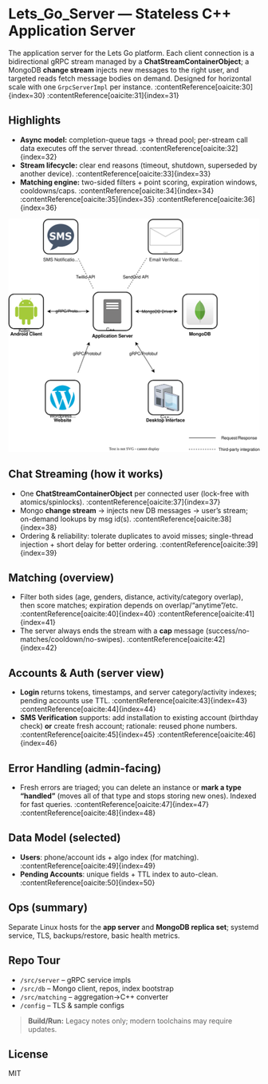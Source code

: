 # Lets_Go_Server — Stateless C++ Application Server

The application server for the Lets Go platform. Each client connection is a bidirectional gRPC stream managed by a **ChatStreamContainerObject**; a MongoDB **change stream** injects new messages to the right user, and targeted reads fetch message bodies on demand. Designed for horizontal scale with one `GrpcServerImpl` per instance. :contentReference[oaicite:30]{index=30} :contentReference[oaicite:31]{index=31}

## Highlights
- **Async model:** completion-queue tags → thread pool; per-stream call data executes off the server thread. :contentReference[oaicite:32]{index=32}  
- **Stream lifecycle:** clear end reasons (timeout, shutdown, superseded by another device). :contentReference[oaicite:33]{index=33}  
- **Matching engine:** two-sided filters + point scoring, expiration windows, cooldowns/caps. :contentReference[oaicite:34]{index=34} :contentReference[oaicite:35]{index=35} :contentReference[oaicite:36]{index=36}  

<p align="center">
  <img src="LetsGoAppOverview.drawio.svg" alt="Lets Go Architecture" width="700">
</p>

## Chat Streaming (how it works)
- One **ChatStreamContainerObject** per connected user (lock-free with atomics/spinlocks). :contentReference[oaicite:37]{index=37}  
- Mongo **change stream** → injects new DB messages → user’s stream; on-demand lookups by msg id(s). :contentReference[oaicite:38]{index=38}  
- Ordering & reliability: tolerate duplicates to avoid misses; single-thread injection + short delay for better ordering. :contentReference[oaicite:39]{index=39}  

## Matching (overview)
- Filter both sides (age, genders, distance, activity/category overlap), then score matches; expiration depends on overlap/“anytime”/etc. :contentReference[oaicite:40]{index=40} :contentReference[oaicite:41]{index=41}  
- The server always ends the stream with a **cap** message (success/no-matches/cooldown/no-swipes). :contentReference[oaicite:42]{index=42}  

## Accounts & Auth (server view)
- **Login** returns tokens, timestamps, and server category/activity indexes; pending accounts use TTL. :contentReference[oaicite:43]{index=43} :contentReference[oaicite:44]{index=44}  
- **SMS Verification** supports: add installation to existing account (birthday check) **or** create fresh account; rationale: reused phone numbers. :contentReference[oaicite:45]{index=45} :contentReference[oaicite:46]{index=46}  

## Error Handling (admin-facing)
- Fresh errors are triaged; you can delete an instance or **mark a type “handled”** (moves all of that type and stops storing new ones). Indexed for fast queries. :contentReference[oaicite:47]{index=47} :contentReference[oaicite:48]{index=48}

## Data Model (selected)
- **Users**: phone/account ids + algo index (for matching). :contentReference[oaicite:49]{index=49}  
- **Pending Accounts**: unique fields + TTL index to auto-clean. :contentReference[oaicite:50]{index=50}

## Ops (summary)
Separate Linux hosts for the **app server** and **MongoDB replica set**; systemd service, TLS, backups/restore, basic health metrics.

## Repo Tour
- `/src/server` – gRPC service impls  
- `/src/db` – Mongo client, repos, index bootstrap  
- `/src/matching` – aggregation→C++ converter  
- `/config` – TLS & sample configs  

> **Build/Run:** Legacy notes only; modern toolchains may require updates.

## License
MIT
